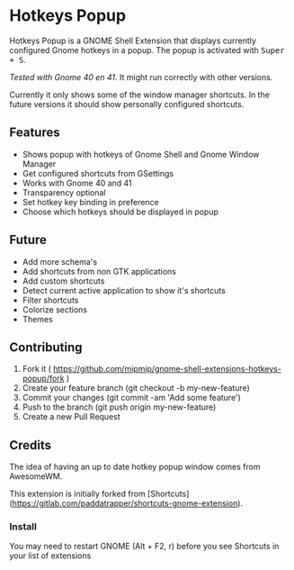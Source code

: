# Hotkeys Popup

Hotkeys Popup is a GNOME Shell Extension that displays currently configured
Gnome hotkeys in a popup. The popup is activated with <kbd>Super + S</kbd>.

*Tested with Gnome 40 en 41*. It might run correctly with other versions.

Currently it only shows some of the window manager shortcuts. In the future
versions it should show personally configured shortcuts.

## Features

- Shows popup with hotkeys of Gnome Shell and Gnome Window Manager
- Get configured shortcuts from GSettings
- Works with Gnome 40 and 41
- Transparency optional
- Set hotkey key binding in preference
- Choose which hotkeys should be displayed in popup

## Future

- Add more schema's
- Add shortcuts from non GTK applications
- Add custom shortcuts
- Detect current active application to show it's shortcuts
- Filter shortcuts
- Colorize sections
- Themes

## Contributing

1. Fork it ( https://github.com/mipmip/gnome-shell-extensions-hotkeys-popup/fork )
1. Create your feature branch (git checkout -b my-new-feature)
1. Commit your changes (git commit -am 'Add some feature')
1. Push to the branch (git push origin my-new-feature)
1. Create a new Pull Request

## Credits

The idea of having an up to date hotkey popup window comes from AwesomeWM.

This extension is initially forked from [Shortcuts]
(https://gitlab.com/paddatrapper/shortcuts-gnome-extension).

### Install

You may need to restart GNOME (Alt + F2, r) before you see Shortcuts in your
list of extensions
